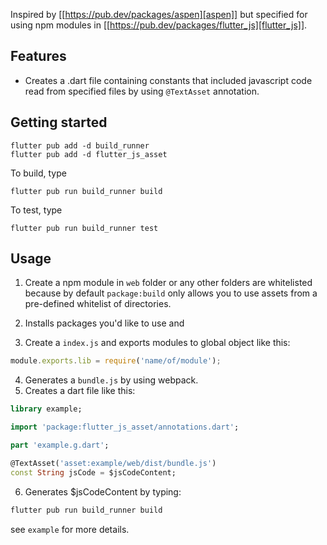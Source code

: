 <!--
This README describes the package. If you publish this package to pub.dev,
this README's contents appear on the landing page for your package.

For information about how to write a good package README, see the guide for
[writing package pages](https://dart.dev/guides/libraries/writing-package-pages).

For general information about developing packages, see the Dart guide for
[creating packages](https://dart.dev/guides/libraries/create-library-packages)
and the Flutter guide for
[developing packages and plugins](https://flutter.dev/developing-packages).
-->

Inspired by [[https://pub.dev/packages/aspen][aspen]] but specified for using npm modules in
[[https://pub.dev/packages/flutter_js][flutter_js]].

## Features

- Creates a .dart file containing constants that included javascript code read from specified files
  by using `@TextAsset` annotation.

## Getting started

```
flutter pub add -d build_runner
flutter pub add -d flutter_js_asset
```

To build, type

```
flutter pub run build_runner build
```
To test, type

```
flutter pub run build_runner test
```

## Usage

1. Create a npm module in `web` folder or any other folders are whitelisted because by default
`package:build` only allows you to use assets from a pre-defined whitelist of directories.

2. Installs packages you'd like to use and
3. Create a `index.js` and exports modules to global object like this:

```javascript
module.exports.lib = require('name/of/module');
```

4. Generates a `bundle.js` by using webpack.
5. Creates a dart file like this:

```dart
library example;

import 'package:flutter_js_asset/annotations.dart';

part 'example.g.dart';

@TextAsset('asset:example/web/dist/bundle.js')
const String jsCode = $jsCodeContent;
```

6. Generates $jsCodeContent by typing:

```sh
flutter pub run build_runner build
```

see `example` for more details.
